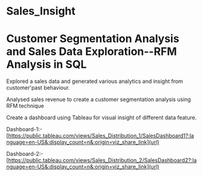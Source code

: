 # Sales_Insight

# Customer Segmentation Analysis and Sales Data Exploration--RFM Analysis in SQL 

Explored a sales data and generated various analytics and insight from customer'past behaviour.

Analysed sales revenue to create a customer segmentation analysis using RFM technique

Create a dashboard using Tableau for visual insight of different data feature.

Dashboard-1:-[https://public.tableau.com/views/Sales_Distribution_1/SalesDashboard1?:language=en-US&:display_count=n&:origin=viz_share_link](url)

Dashboard-2:-[https://public.tableau.com/views/Sales_Distribution_2/SalesDashboard2?:language=en-US&:display_count=n&:origin=viz_share_link](url)
